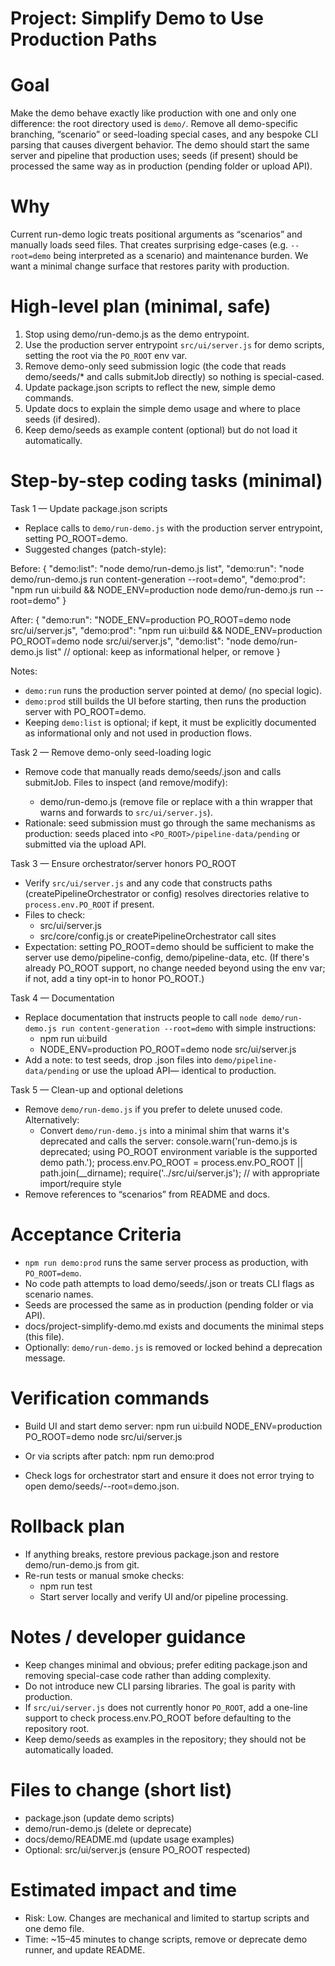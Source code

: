 # Project: Simplify Demo to Use Production Paths

# Goal

Make the demo behave exactly like production with one and only one difference: the root directory used is `demo/`. Remove all demo-specific branching, “scenario” or seed-loading special cases, and any bespoke CLI parsing that causes divergent behavior. The demo should start the same server and pipeline that production uses; seeds (if present) should be processed the same way as in production (pending folder or upload API).

# Why

Current run-demo logic treats positional arguments as “scenarios” and manually loads seed files. That creates surprising edge-cases (e.g. `--root=demo` being interpreted as a scenario) and maintenance burden. We want a minimal change surface that restores parity with production.

# High-level plan (minimal, safe)

1. Stop using demo/run-demo.js as the demo entrypoint.
2. Use the production server entrypoint `src/ui/server.js` for demo scripts, setting the root via the `PO_ROOT` env var.
3. Remove demo-only seed submission logic (the code that reads demo/seeds/\* and calls submitJob directly) so nothing is special-cased.
4. Update package.json scripts to reflect the new, simple demo commands.
5. Update docs to explain the simple demo usage and where to place seeds (if desired).
6. Keep demo/seeds as example content (optional) but do not load it automatically.

# Step-by-step coding tasks (minimal)

Task 1 — Update package.json scripts

- Replace calls to `demo/run-demo.js` with the production server entrypoint, setting PO_ROOT=demo.
- Suggested changes (patch-style):

Before:
{
"demo:list": "node demo/run-demo.js list",
"demo:run": "node demo/run-demo.js run content-generation --root=demo",
"demo:prod": "npm run ui:build && NODE_ENV=production node demo/run-demo.js run --root=demo"
}

After:
{
"demo:run": "NODE_ENV=production PO_ROOT=demo node src/ui/server.js",
"demo:prod": "npm run ui:build && NODE_ENV=production PO_ROOT=demo node src/ui/server.js",
"demo:list": "node demo/run-demo.js list" // optional: keep as informational helper, or remove
}

Notes:

- `demo:run` runs the production server pointed at demo/ (no special logic).
- `demo:prod` still builds the UI before starting, then runs the production server with PO_ROOT=demo.
- Keeping `demo:list` is optional; if kept, it must be explicitly documented as informational only and not used in production flows.

Task 2 — Remove demo-only seed-loading logic

- Remove code that manually reads demo/seeds/<name>.json and calls submitJob.
  Files to inspect (and remove/modify):
  - demo/run-demo.js (remove file or replace with a thin wrapper that warns and forwards to `src/ui/server.js`).
- Rationale: seed submission must go through the same mechanisms as production: seeds placed into `<PO_ROOT>/pipeline-data/pending` or submitted via the upload API.

Task 3 — Ensure orchestrator/server honors PO_ROOT

- Verify `src/ui/server.js` and any code that constructs paths (createPipelineOrchestrator or config) resolves directories relative to `process.env.PO_ROOT` if present.
- Files to check:
  - src/ui/server.js
  - src/core/config.js or createPipelineOrchestrator call sites
- Expectation: setting PO_ROOT=demo should be sufficient to make the server use demo/pipeline-config, demo/pipeline-data, etc. (If there's already PO_ROOT support, no change needed beyond using the env var; if not, add a tiny opt-in to honor PO_ROOT.)

Task 4 — Documentation

- Replace documentation that instructs people to call `node demo/run-demo.js run content-generation --root=demo` with simple instructions:
  - npm run ui:build
  - NODE_ENV=production PO_ROOT=demo node src/ui/server.js
- Add a note: to test seeds, drop .json files into `demo/pipeline-data/pending` or use the upload API— identical to production.

Task 5 — Clean-up and optional deletions

- Remove `demo/run-demo.js` if you prefer to delete unused code. Alternatively:
  - Convert `demo/run-demo.js` into a minimal shim that warns it's deprecated and calls the server:
    console.warn('run-demo.js is deprecated; using PO_ROOT environment variable is the supported demo path.');
    process.env.PO_ROOT = process.env.PO_ROOT || path.join(\_\_dirname);
    require('../src/ui/server.js'); // with appropriate import/require style
- Remove references to “scenarios” from README and docs.

# Acceptance Criteria

- `npm run demo:prod` runs the same server process as production, with `PO_ROOT=demo`.
- No code path attempts to load demo/seeds/<flag>.json or treats CLI flags as scenario names.
- Seeds are processed the same as in production (pending folder or via API).
- docs/project-simplify-demo.md exists and documents the minimal steps (this file).
- Optionally: `demo/run-demo.js` is removed or locked behind a deprecation message.

# Verification commands

- Build UI and start demo server:
  npm run ui:build
  NODE_ENV=production PO_ROOT=demo node src/ui/server.js

- Or via scripts after patch:
  npm run demo:prod

- Check logs for orchestrator start and ensure it does not error trying to open demo/seeds/--root=demo.json.

# Rollback plan

- If anything breaks, restore previous package.json and restore demo/run-demo.js from git.
- Re-run tests or manual smoke checks:
  - npm run test
  - Start server locally and verify UI and/or pipeline processing.

# Notes / developer guidance

- Keep changes minimal and obvious; prefer editing package.json and removing special-case code rather than adding complexity.
- Do not introduce new CLI parsing libraries. The goal is parity with production.
- If `src/ui/server.js` does not currently honor `PO_ROOT`, add a one-line support to check process.env.PO_ROOT before defaulting to the repository root.
- Keep demo/seeds as examples in the repository; they should not be automatically loaded.

# Files to change (short list)

- package.json (update demo scripts)
- demo/run-demo.js (delete or deprecate)
- docs/demo/README.md (update usage examples)
- Optional: src/ui/server.js (ensure PO_ROOT respected)

# Estimated impact and time

- Risk: Low. Changes are mechanical and limited to startup scripts and one demo file.
- Time: ~15–45 minutes to change scripts, remove or deprecate demo runner, and update README.
